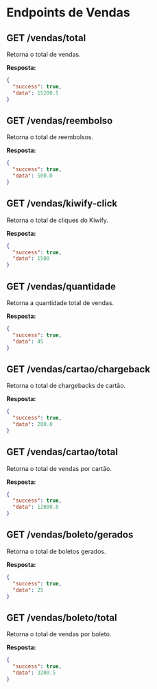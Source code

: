 # Endpoints de Vendas

## GET /vendas/total

Retorna o total de vendas.

**Resposta:**

```json
{
  "success": true,
  "data": 15200.5
}
```

## GET /vendas/reembolso

Retorna o total de reembolsos.

**Resposta:**

```json
{
  "success": true,
  "data": 500.0
}
```

## GET /vendas/kiwify-click

Retorna o total de cliques do Kiwify.

**Resposta:**

```json
{
  "success": true,
  "data": 1500
}
```

## GET /vendas/quantidade

Retorna a quantidade total de vendas.

**Resposta:**

```json
{
  "success": true,
  "data": 45
}
```

## GET /vendas/cartao/chargeback

Retorna o total de chargebacks de cartão.

**Resposta:**

```json
{
  "success": true,
  "data": 200.0
}
```

## GET /vendas/cartao/total

Retorna o total de vendas por cartão.

**Resposta:**

```json
{
  "success": true,
  "data": 12000.0
}
```

## GET /vendas/boleto/gerados

Retorna o total de boletos gerados.

**Resposta:**

```json
{
  "success": true,
  "data": 25
}
```

## GET /vendas/boleto/total

Retorna o total de vendas por boleto.

**Resposta:**

```json
{
  "success": true,
  "data": 3200.5
}
```
